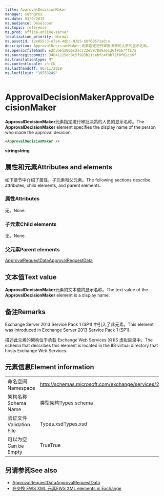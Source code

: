 ```yaml
---
title: ApprovalDecisionMaker
manager: sethgros
ms.date: 03/9/2015
ms.audience: Developer
ms.topic: reference
ms.prod: office-online-server
localization_priority: Normal
ms.assetid: 12e055c3-e7a4-4dbc-8385-bbf69571a0ce
description: ApprovalDecisionMaker 元素指定进行审批决策的人员的显示名称。
ms.openlocfilehash: e2b5b612006c2ac732e5978d8a6126f9567ff17a
ms.sourcegitcommit: 34041125dc8c5f993b21cebfc4f8b72f0fd2cb6f
ms.translationtype: MT
ms.contentlocale: zh-CN
ms.lasthandoff: 06/11/2018
ms.locfileid: "19753249"
---
```

# <a name="approvaldecisionmaker"></a><span data-ttu-id="c702f-103">ApprovalDecisionMaker</span><span class="sxs-lookup"><span data-stu-id="c702f-103">ApprovalDecisionMaker</span></span>

<span data-ttu-id="c702f-104">**ApprovalDecisionMaker**元素指定进行审批决策的人员的显示名称。</span><span class="sxs-lookup"><span data-stu-id="c702f-104">The **ApprovalDecisionMaker** element specifies the display name of the person who made the approval decision.</span></span> 
  
```XML
<ApprovalDecisionMaker />
```

 <span data-ttu-id="c702f-105">**string**</span><span class="sxs-lookup"><span data-stu-id="c702f-105">**string**</span></span>
## <a name="attributes-and-elements"></a><span data-ttu-id="c702f-106">属性和元素</span><span class="sxs-lookup"><span data-stu-id="c702f-106">Attributes and elements</span></span>

<span data-ttu-id="c702f-107">如下章节中介绍了属性、子元素和父元素。</span><span class="sxs-lookup"><span data-stu-id="c702f-107">The following sections describe attributes, child elements, and parent elements.</span></span>
  
### <a name="attributes"></a><span data-ttu-id="c702f-108">属性</span><span class="sxs-lookup"><span data-stu-id="c702f-108">Attributes</span></span>

<span data-ttu-id="c702f-109">无。</span><span class="sxs-lookup"><span data-stu-id="c702f-109">None.</span></span>
  
### <a name="child-elements"></a><span data-ttu-id="c702f-110">子元素</span><span class="sxs-lookup"><span data-stu-id="c702f-110">Child elements</span></span>

<span data-ttu-id="c702f-111">无。</span><span class="sxs-lookup"><span data-stu-id="c702f-111">None.</span></span>
  
### <a name="parent-elements"></a><span data-ttu-id="c702f-112">父元素</span><span class="sxs-lookup"><span data-stu-id="c702f-112">Parent elements</span></span>

[<span data-ttu-id="c702f-113">ApprovalRequestData</span><span class="sxs-lookup"><span data-stu-id="c702f-113">ApprovalRequestData</span></span>](approvalrequestdata.md)
  
## <a name="text-value"></a><span data-ttu-id="c702f-114">文本值</span><span class="sxs-lookup"><span data-stu-id="c702f-114">Text value</span></span>

<span data-ttu-id="c702f-115">**ApprovalDecisionMaker**元素的文本值的显示名称。</span><span class="sxs-lookup"><span data-stu-id="c702f-115">The text value of the **ApprovalDecisionMaker** element is a display name.</span></span> 
  
## <a name="remarks"></a><span data-ttu-id="c702f-116">备注</span><span class="sxs-lookup"><span data-stu-id="c702f-116">Remarks</span></span>

<span data-ttu-id="c702f-117">Exchange Server 2013 Service Pack 1 (SP1) 中引入了此元素。</span><span class="sxs-lookup"><span data-stu-id="c702f-117">This element was introduced in Exchange Server 2013 Service Pack 1 (SP1).</span></span>
  
<span data-ttu-id="c702f-118">描述此元素的架构位于承载 Exchange Web Services 的 IIS 虚拟目录中。</span><span class="sxs-lookup"><span data-stu-id="c702f-118">The schema that describes this element is located in the IIS virtual directory that hosts Exchange Web Services.</span></span>
  
## <a name="element-information"></a><span data-ttu-id="c702f-119">元素信息</span><span class="sxs-lookup"><span data-stu-id="c702f-119">Element information</span></span>

|||
|:-----|:-----|
|<span data-ttu-id="c702f-120">命名空间</span><span class="sxs-lookup"><span data-stu-id="c702f-120">Namespace</span></span>  <br/> |http://schemas.microsoft.com/exchange/services/2006/types  <br/> |
|<span data-ttu-id="c702f-121">架构名称</span><span class="sxs-lookup"><span data-stu-id="c702f-121">Schema Name</span></span>  <br/> |<span data-ttu-id="c702f-122">类型架构</span><span class="sxs-lookup"><span data-stu-id="c702f-122">Types schema</span></span>  <br/> |
|<span data-ttu-id="c702f-123">验证文件</span><span class="sxs-lookup"><span data-stu-id="c702f-123">Validation File</span></span>  <br/> |<span data-ttu-id="c702f-124">Types.xsd</span><span class="sxs-lookup"><span data-stu-id="c702f-124">Types.xsd</span></span>  <br/> |
|<span data-ttu-id="c702f-125">可以为空</span><span class="sxs-lookup"><span data-stu-id="c702f-125">Can be Empty</span></span>  <br/> |<span data-ttu-id="c702f-126">True</span><span class="sxs-lookup"><span data-stu-id="c702f-126">True</span></span>  <br/> |
   
## <a name="see-also"></a><span data-ttu-id="c702f-127">另请参阅</span><span class="sxs-lookup"><span data-stu-id="c702f-127">See also</span></span>

- [<span data-ttu-id="c702f-128">ApprovalRequestData</span><span class="sxs-lookup"><span data-stu-id="c702f-128">ApprovalRequestData</span></span>](approvalrequestdata.md)
- [<span data-ttu-id="c702f-129">在交换 EWS XML 元素</span><span class="sxs-lookup"><span data-stu-id="c702f-129">EWS XML elements in Exchange</span></span>](ews-xml-elements-in-exchange.md)

